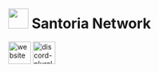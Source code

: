 # <img src="https://cdn3.emoji.gg/emojis/2049_MinecraftFoxSleep.png" width="40"/> Santoria Network

[<img alt="website" height="45" src="https://cdn.jsdelivr.net/npm/@intergrav/devins-badges@3/assets/cozy/documentation/website_64h.png">](https://santoria.net/)
[<img alt="discord-plural" height="45" src="https://cdn.jsdelivr.net/npm/@intergrav/devins-badges@3/assets/cozy/social/discord-plural_64h.png">](https://discord.gg/fKCuMDHW6A)

